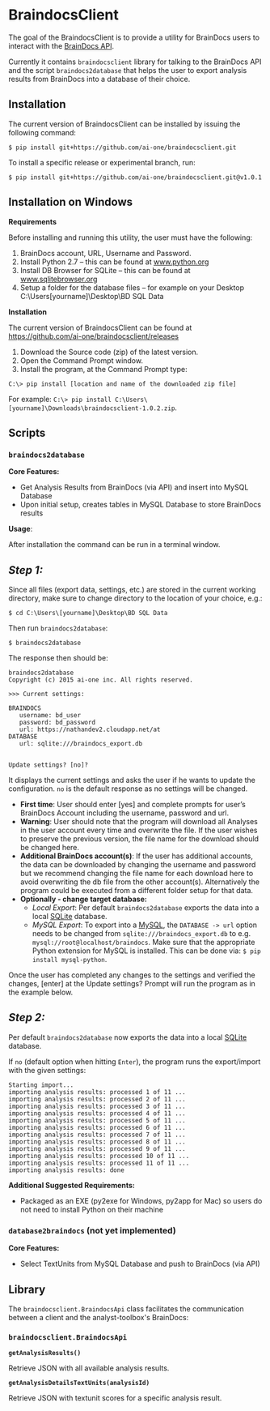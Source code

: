 # BraindocsClient

The goal of the BraindocsClient is to provide a utility for BrainDocs users to interact with the [BrainDocs API](https://ai-one.box.com/s/73fku761ffnekcwvb1pkl7rznqic0y6k).

Currently it contains `braindocsclient` library for talking to the BrainDocs API and the script `braindocs2database` that helps the user to export analysis results from BrainDocs into a database of their choice.

## Installation

The current version of BraindocsClient can be installed by issuing the following command:

```
$ pip install git+https://github.com/ai-one/braindocsclient.git
````

To install a specific release or experimental branch, run:

```
$ pip install git+https://github.com/ai-one/braindocsclient.git@v1.0.1
```

## Installation on Windows

__Requirements__

Before installing and running this utility, the user must have the following:

1. BrainDocs account, URL, Username and Password.
2. Install Python 2.7 – this can be found at www.python.org
3. Install DB Browser for SQLite – this can be found at www.sqlitebrowser.org
4. Setup a folder for the database files – for example on your Desktop C:\Users\[yourname]\Desktop\BD SQL Data

__Installation__

The current version of BraindocsClient can be found at https://github.com/ai-one/braindocsclient/releases

1. Download the Source code (zip) of the latest version.
2. Open the Command Prompt window.
3. Install the program, at the Command Prompt type:

```
C:\> pip install [location and name of the downloaded zip file]
```

For example: `C:\> pip install C:\Users\[yourname]\Downloads\braindocsclient-1.0.2.zip`.

## Scripts

### `braindocs2database`

__Core Features:__
* Get Analysis Results from BrainDocs (via API) and insert into MySQL Database
* Upon initial setup, creates tables in MySQL Database to store BrainDocs results

__Usage__:

After installation the command can be run in a terminal window.

_Step 1:_
--

Since all files (export data, settings, etc.) are stored in the current working directory, make sure to change directory to the location of your choice, e.g.:

```
$ cd C:\Users\[yourname]\Desktop\BD SQL Data
```

Then run `braindocs2database`:

```
$ braindocs2database
```

The response then should be:

```
braindocs2database
Copyright (c) 2015 ai-one inc. All rights reserved.

>>> Current settings:

BRAINDOCS
   username: bd_user
   password: bd_password
   url: https://nathandev2.cloudapp.net/at
DATABASE
   url: sqlite:///braindocs_export.db


Update settings? [no]?
```

It displays the current settings and asks the user if he wants to update the configuration. `no` is the default response as no settings will be changed.

* __First time__: User should enter [yes] and complete prompts for user’s BrainDocs Account including the username, password and url.
* __Warning__: User should note that the program will download all Analyses in the user account every time and overwrite the file. If the user wishes to preserve the previous version, the file name for the download should be changed here.
* __Additional BrainDocs account(s)__: If the user has additional accounts, the data can be downloaded by changing the username and password but we recommend changing the file name for each download here to avoid overwriting the db file from the other account(s). Alternatively the program could be executed from a different folder setup for that data.
* __Optionally - change target database:__
   * _Local Export_: Per default `braindocs2database` exports the data into a local [SQLite](https://www.sqlite.org/) database.
   * _MySQL Export_: To export into a [MySQL](https://www.mysql.com/), the `DATABASE -> url` option needs to be changed from `sqlite:///braindocs_export.db` to e.g. `mysql://root@localhost/braindocs`. Make sure that the appropriate Python extension for MySQL is installed. This can be done via: `$ pip install mysql-python`.

Once the user has completed any changes to the settings and verified the changes, [enter] at the Update settings? Prompt will run the program as in the example below.

_Step 2:_
--

Per default `braindocs2database` now exports the data into a local [SQLite](https://www.sqlite.org/) database.

If `no` (default option when hitting `Enter`), the program runs the export/import with the given settings:

```
Starting import...
importing analysis results: processed 1 of 11 ...
importing analysis results: processed 2 of 11 ...
importing analysis results: processed 3 of 11 ...
importing analysis results: processed 4 of 11 ...
importing analysis results: processed 5 of 11 ...
importing analysis results: processed 6 of 11 ...
importing analysis results: processed 7 of 11 ...
importing analysis results: processed 8 of 11 ...
importing analysis results: processed 9 of 11 ...
importing analysis results: processed 10 of 11 ...
importing analysis results: processed 11 of 11 ...
importing analysis results: done
```

__Additional Suggested Requirements:__
* Packaged as an EXE (py2exe for Windows, py2app for Mac) so users do not need to install Python on their machine

### `database2braindocs` (not yet implemented)

__Core Features:__
* Select TextUnits from MySQL Database and push to BrainDocs (via API)

## Library

The `braindocsclient.BraindocsApi` class facilitates the communication between a client and the analyst-toolbox's BrainDocs:

### `braindocsclient.BraindocsApi`

__`getAnalysisResults()`__

Retrieve JSON with all available analysis results.

__`getAnalysisDetailsTextUnits(analysisId)`__

Retrieve JSON with textunit scores for a specific analysis result.
